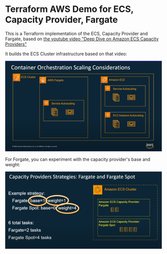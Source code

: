 # Terraform AWS Demo for ECS, Capacity Provider, Fargate

This is a Terraform implementation of the ECS, Capacity Provider and Fargate, based on [the youtube video "Deep Dive on Amazon ECS Capacity Providers"](https://www.youtube.com/watch?v=Vb_4wAEcfpQ)

It builds the ECS Cluster infrastructure based on that video:

![Workflow](./readme/ecs_cluster_autoscaling.png)

For Forgate, you can experiment with the capacity provider's base and weight:

![Fargate_Capacity_Provider](./readme/ecs_fargate_capacity_provider.png)

